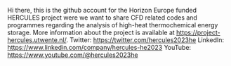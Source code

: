 Hi there, this is the github account for the Horizon Europe funded HERCULES project were we want to share CFD related codes and programmes regarding the analysis of high-heat thermochemical energy storage. More information about the project is available at https://project-hercules.utwente.nl/.
Twitter:  https://twitter.com/hercules2023he
LinkedIn: https://www.linkedin.com/company/hercules-he2023
YouTube:  https://www.youtube.com/@hercules2023he

